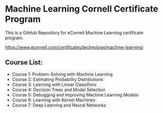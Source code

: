 # Machine Learning Cornell Certificate Program


This is a GitHub Repository for eCornell Machine Learning certificate program.

https://www.ecornell.com/certificates/technology/machine-learning/

## Course List:
- Course 1: Problem-Solving with Machine Learning
- Course 2: Estimating Probability Distributions
- Course 3: Learning with Linear Classifiers
- Course 4: Decision Trees and Model Selection
- Course 5: Debugging and Improving Machine Learning Models
- Course 6: Learning with Kernel Machines
- Course 7: Deep Learning and Neural Networks

